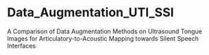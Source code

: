 # Data_Augmentation_UTI_SSI
A Comparison of Data Augmentation Methods on Ultrasound Tongue Images for Articulatory-to-Acoustic Mapping towards Silent Speech Interfaces
